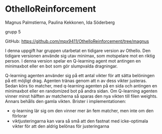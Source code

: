 # OthelloReinforcement

Magnus Palmstierna, Paulina Kekkonen, Ida Söderberg

grupp 5

GitHub: https://github.com/mpx9411/OthelloReinforcement/tree/magnus 

I denna uppgift har gruppen utarbetat en tidigare version av Othello. Den tidigare versionen använde sig utav minimax, som motspelare mot en riktig person. I denna version spelar en Q-learning agent mot antingen en minimaxbot eller en bot som gör slumpvalda dragningar. 


Q-learning agenten använder sig på ett antal vikter för att sätta belöningen på ett möjligt drag. Agenten tränas genom att n av dess vikter justeras. Sedan körs tio matcher, med q-learning agenten på en sida och antingen en minimaxbot eller en randomized bot på andra sidan. Om Q-learning agenten vinner minst hälften av matcherna så sparas den nya vikten till filen weights. Annars behålls den gamla vikten. 
Brister i implementationen:
- q-learning lär sig om den vinner mer än fem matcher, men inte om den förlorar
- viktjusteringarna kan vara så små att den fastnat med icke-optimala vikter för att den aldrig belönas för justeringarna 

